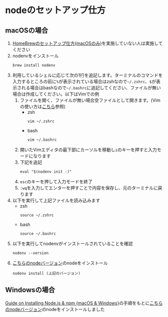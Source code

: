 # nodeのセットアップ仕方

## macOSの場合

1. [HomeBrewのセットアップ仕方(macOSのみ)](./setup_brew.md)を実施していない人は実施してください
1. nodenvをインストール
   ```
   brew install nodenv
   ```
1. 利用しているシェルに応じて次の1行を追記します。ターミナルのコマンドを入力するところの前に`%`が表示されている場合はzshなので`~/.zshrc`、`$`が表示される場合はbashなので`~/.bashrc`に追記してください、ファイルが無い場合は作成してください。以下はVimでの例
   1. ファイルを開く、ファイルが無い場合空ファイルとして開きます。(Vimの使い方は[こちら](https://zenn.dev/masatotezuka/articles/vim_command_220225)参照)
      - zsh
        ```
        vim ~/.zshrc
        ```
      - bash
        ```
        vim ~/.bashrc
        ```
   1. 開いたVimエディタの最下部にカーソルを移動し`i`のキーを押すと入力モードになります
   1. 下記を追記
      ```
      eval "$(nodenv init -)"
      ```
   1. `esc`のキーを押して入力モードを終了
   1. `:wq`を入力してエンターを押すことで内容を保存し、元のターミナルに戻ります
1. 以下を実行して上記ファイルを読み込みます
   - zsh
     ```
     source ~/.zshrc
     ```
   - bash
     ```
     source ~/.bashrc
     ```
1. 以下を実行してnodenvがインストールされていることを確認
   ```
   nodenv --version
   ```
1. [こちらのnodeバージョン](../.node-version)のnodeをインストール
   ```
   nodenv install (上記のバージョン)
   ```

## Windowsの場合

[Guide on Installing Node.js & npm {macOS & Windows}](https://dev.to/kintonedevprogram/guide-on-installing-nodejs-npm-macos-windows-16ii)の手順をもとに[こちらのnodeバージョン](../.node-version)のnodeをインストールしました
